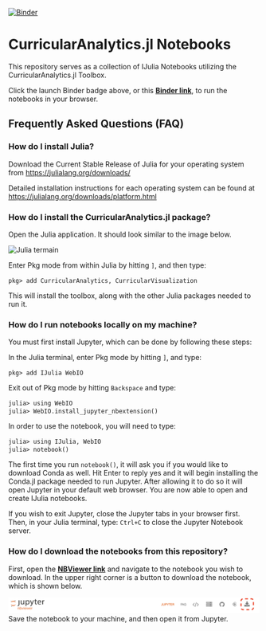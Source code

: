 [![Binder](https://mybinder.org/badge_logo.svg)](https://mybinder.org/v2/gh/CurricularAnalytics/CA-Notebooks/master)
# CurricularAnalytics.jl Notebooks
This repository serves as a collection of IJulia Notebooks utilizing the CurricularAnalytics.jl Toolbox.

Click the launch Binder badge above, or this **[Binder link](https://mybinder.org/v2/gh/CurricularAnalytics/CA-Notebooks/master)**, to run the notebooks in your browser. 



## Frequently Asked Questions (FAQ)

### **How do I install Julia?**
Download the Current Stable Release of Julia for your operating system from https://julialang.org/downloads/ 

Detailed installation instructions for each operating system can be found at https://julialang.org/downloads/platform.html

### **How do I install the CurricularAnalytics.jl package?**
Open the Julia application. It should look similar to the image below. 

![Julia termain](https://s3.amazonaws.com/curricularanalytics.jl/julia-command-line.png)

Enter Pkg mode from within Julia by hitting `]`, and then type:
```julia-repl
pkg> add CurricularAnalytics, CurricularVisualization
```
This will install the toolbox, along with the other Julia packages needed to run it.

### **How do I run notebooks locally on my machine?**
You must first install Jupyter, which can be done by following these steps: 

In the Julia terminal, enter Pkg mode by hitting `]`, and type:  
```julia-repl
pkg> add IJulia WebIO
```
Exit out of Pkg mode by hitting `Backspace` and type:  
```
julia> using WebIO
julia> WebIO.install_jupyter_nbextension()
```

In order to use the notebook, you will need to type:  
```
julia> using IJulia, WebIO
julia> notebook()
```

The first time you run `notebook()`, it will ask you if you would like to download Conda as well.  Hit Enter to reply yes and it will begin installing the Conda.jl package needed to run Jupyter. After allowing it to do so it will open Jupyter in your default web browser. You are now able to open and create IJulia notebooks.

If you wish to exit Jupyter, close the Jupyter tabs in your browser first. Then, in your Julia terminal, type: `Ctrl+C` to close the Jupyter Notebook server.

### **How do I download the notebooks from this repository?**
First, open the **[NBViewer link](http://nbviewer.ipython.org/github/CurricularAnalytics/ca-notebooks/tree/master/)** and navigate to the notebook you wish to download. In the upper right corner is a button to download the notebook, which is shown below.

![Download a noteobok](notebook-download.png)
Save the notebook to your machine, and then open it from Jupyter.
